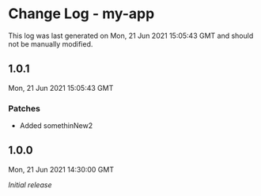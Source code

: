 # Change Log - my-app

This log was last generated on Mon, 21 Jun 2021 15:05:43 GMT and should not be manually modified.

## 1.0.1
Mon, 21 Jun 2021 15:05:43 GMT

### Patches

- Added somethinNew2

## 1.0.0
Mon, 21 Jun 2021 14:30:00 GMT

_Initial release_

